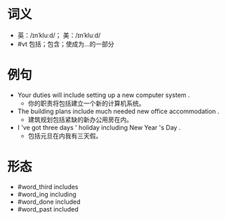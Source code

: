 # 词义
- 英：/ɪnˈkluːd/； 美：/ɪnˈkluːd/
- #vt 包括；包含；使成为…的一部分
# 例句
- Your duties will include setting up a new computer system .
	- 你的职责将包括建立一个新的计算机系统。
- The building plans include much needed new office accommodation .
	- 建筑规划包括紧缺的新办公用房在内。
- I 've got three days ' holiday including New Year 's Day .
	- 包括元旦在内我有三天假。
# 形态
- #word_third includes
- #word_ing including
- #word_done included
- #word_past included
